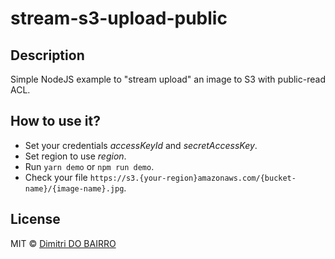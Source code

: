 # stream-s3-upload-public

## Description

Simple NodeJS example to "stream upload" an image to S3 with public-read ACL.

## How to use it?

- Set your credentials *accessKeyId* and *secretAccessKey*.
- Set region to use *region*.
- Run `yarn demo` or `npm run demo`.
- Check your file `https://s3.{your-region}amazonaws.com/{bucket-name}/{image-name}.jpg`.

## License

MIT © [Dimitri DO BAIRRO](https://github.com/rimiti)
